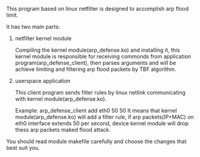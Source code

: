 This program based on linux netfilter is designed to accomplish arp flood limit.

It has two main parts:

1) netfilter kernel module

   Compiling the kernel module(arp_defense.ko) and installing it, this kernel module is responsible for receiving commonds from application program(arp_defense_client), then parses arguments and will be achieve limiting and filtering arp flood packets by TBF algorithm.
2) userspace application

   This client program sends filter rules by linux netlink communicating with kernel module(arp_defense.ko).
   
   Example:
   arp_defense_client add eth0 50 50
   It means that kernel module(arp_defense.ko) will add a filter rule, if arp packets(IP+MAC) on eth0 interface extends 50 per second, device kernel module will drop thess arp packets maked flood attack.  

You should read module makefile carefully and choose the changes that best suit you.
